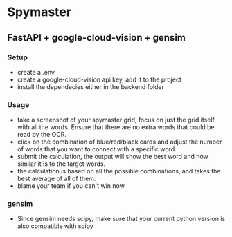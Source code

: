 # Spymaster

## FastAPI + google-cloud-vision + gensim 

### Setup
- create a .env
- create a google-cloud-vision api key, add it to the project
- install the dependecies either in the backend folder

### Usage
- take a screenshot of your spymaster grid, focus on just the grid itself with all the words. Ensure that there are no extra words that could be read by the OCR.
- click on the combination of blue/red/black cards and adjust the number of words that you want to connect with a specific word.
- submit the calculation, the output will show the best word and how similar it is to the target words. 
- the calculation is based on all the possible combinations, and takes the best average of all of them.
- blame your team if you can't win now

### gensim
- Since gensim needs scipy, make sure that your current python version is also compatible with scipy

